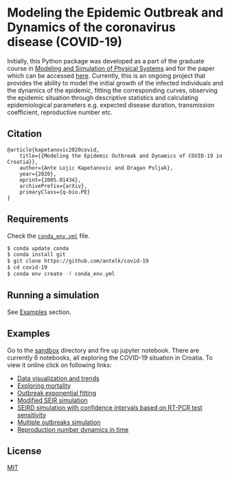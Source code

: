 # Modeling the Epidemic Outbreak and Dynamics of the coronavirus disease (COVID-19)

Initially, this Python package was developed as a part of the graduate course in [Modeling and Simulation of Physical Systems](https://nastava.fesb.unist.hr/nastava/predmeti/11623) and for the paper which can be accessed [here](https://arxiv.org/abs/2005.01434). Currently, this is an ongoing project that provides the ability to model the initial growth of the infected individuals and the dynamics of the epidemic, fitting the corresponding curves, observing the epidemic situation through descriptive statistics and calculating epidemiological parameters e.g. expected disease duration, transmission coefficient, reproductive number etc.

Citation
--------
```citation
@article{kapetanovic2020covid,
    title={{Modeling the Epidemic Outbreak and Dynamics of COVID-19 in Croatia}},
    author={Ante Lojic Kapetanovic and Dragan Poljak},
    year={2020},
    eprint={2005.01434},
    archivePrefix={arXiv},
    primaryClass={q-bio.PE}
}
```

## Requirements 

Check the [`conda_env.yml`](https://github.com/antelk/covid-19/blob/master/conda_env.yml) file.

```bash
$ conda update conda
$ conda install git
$ git clone https://github.com/antelk/covid-19
$ cd covid-19
$ conda env create -f conda_env.yml
```

## Running a simulation

See [Examples](#Examples) section.

## Examples

Go to the [sandbox](https://github.com/antelk/covid-19/tree/master/sandbox) directory and fire up jupyter notebook.
There are currently 6 notebooks, all exploring the COVID-19 situation in Croatia. To view it online click on following links:
* [Data visualization and trends](https://github.com/antelk/covid-19/blob/master/sandbox/00-Data-Visualization-and-Trends.ipynb)
* [Exploring mortality](https://github.com/antelk/covid-19/blob/master/sandbox/01-Exploring-Mortality.ipynb)
* [Outbreak exponential fitting](https://github.com/antelk/covid-19/blob/master/sandbox/02-Second-Wave-Curve-Fitting.ipynb)
* [Modified SEIR simulation](https://github.com/antelk/covid-19/blob/master/sandbox/03-Modified-SEIR-Simulation.ipynb)
* [SEIRD simulation with confidence intervals based on RT-PCR test sensitivity](https://github.com/antelk/covid-19/blob/master/sandbox/04-SEIRD-Simulation.ipynb)
* [Multiple outbreaks simulation](https://github.com/antelk/covid-19/blob/master/sandbox/05-Multiple-Waves-Simulation.ipynb)
* [Reproduction number dynamics in time](https://github.com/antelk/covid-19/blob/master/sandbox/06-Basic-Reproduction-Number-Time-Series.ipynb)

## License

[MIT](https://github.com/antelk/covid-19/blob/master/LICENSE)